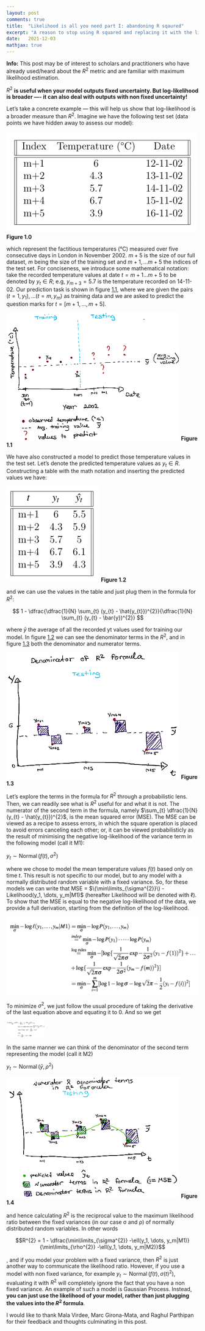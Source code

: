 ```yaml
---
layout: post
comments: true
title:  "Likelihood is all you need part I: abandoning R sqaured"
excerpt: "A reason to stop using R squared and replacing it with the likelihood"
date:   2021-12-03 
mathjax: true
---
```


**Info:** This post may be of interest to scholars and practitioners who have already used/heard about the $R^2$ metric and are familiar with maximum likelihood estimation.

$R^2$ **is useful when your model outputs fixed uncertainty. But log-likelihood is broader —- it can also deal with outputs with non fixed uncertainty!**

Let’s take a concrete example — this will help us show that log-likelihood is a broader measure than $R^2$. Imagine we have the following test set (data points we have hidden away to assess our model):

![image-title-here](/figures/post_r_squared/a5.jpg)
**Figure 1.0**

which represent the factitious temperatures (°C) measured over five consecutive days in London in November 2002. $m+5$ is the size of our full dataset, $m$ being the size of the training set and $m+1,... m+5$ the indices of the test set. For conciseness, we introduce some mathematical notation: take the recorded temperature values at date $t = m+1...m+5$ to be denoted by $y_t \in R$; e.g, $y_{m+3} = 5.7$ is the temperature recorded on 14-11-02. Our prediction task is shown in figure [1.1](#_page1_x110.55_y92.49), where we are given the pairs $(t = 1,y_1),...(t = m,y_m)$ as training data and we are asked to predict the question marks for $t = [m+1,..., m+5]$.

![image-title-here](/figures/post_r_squared/a1.jpg)
**Figure 1.1**

We have also constructed a model to predict those temperature values in the test set. Let’s denote the predicted temperature values as $y_t \in R$. Constructing a table with the math notation and inserting the predicted values we have:

![image-title-here](/figures/post_r_squared/a0.jpg)
**Figure 1.2**



and we can use the values in the table and just plug them in the formula for $R^2$:

$$
 1 - \dfrac{\dfrac{1}{N} \sum_{t} (y_{t} - \hat{y_{t}})^{2}}{\dfrac{1}{N} \sum_{t} (y_{t} - \bar{y})^{2}} 
$$


where $\bar{y}$ the average of all the recorded yt values used for training our model. In figure [1.2](#_page2_x110.55_y176.62) we can see the denominator terms in the $R^2$, and in figure [1.3](#_page3_x110.55_y34.85) both the denominator and numerator terms.

![](/figures/post_r_squared/a2.jpg)
**Figure 1.3**

Let’s explore the terms in the formula for $R^2$ through a probabilistic lens. Then, we can readily see what is $R^2$ useful for and what it is not. The numerator of the second term in the formula, namely $\sum_{t} \dfrac{1}{N} (y_{t} - \hat{y_{t}})^{2}$, is the mean squared error (MSE). The MSE can be viewed as a recipe to assess errors, in which the square operation is placed to avoid errors canceling each other; or, it can be viewed probabilisticly as the result of minimising the negative log-likelihood of the variance term in the following model (call it M1):

$y_t \sim \operatorname{Normal}(f(t), σ^2)$

where we chose to model the mean temperature values $f(t)$ based only on
time $t$. This result is not specific to our model, but to any model with a normally distributed random variable with a fixed variance. So, for these models we can write that MSE = $\(\min\limits_{\sigma^{2}}\) - Likelihood(y_1, \dots, y_m|M1)$ (hereafter Likelihood will be denoted with $\ell$). To show that the MSE is equal to the negative log-likelihood of the data, we provide a full derivation, starting from the definition of the log-likelihood.

![](/figures/post_r_squared/a41.jpg)

To minimize $\sigma^{2}$, we just follow the usual procedure of taking the derivative of the last equation above and equating it to 0. And so we get 


<!-- ![]() -->
<img src="/figures/post_r_squared/a42.jpg" alt="drawing" width="100"/>

In the same manner we can think of the denominator of the second term representing the model (call it M2)

$y_t \sim  \operatorname{Normal}(\bar{y}, ρ^2)$

![](/figures/post_r_squared/a3.jpg)
**Figure 1.4**

and hence calculating $R^2$ is the reciprocal value to the maximum likelihood ratio between the fixed variances (in our case σ and ρ) of normally distributed random variables. In other words

$$R^{2} = 1 - \dfrac{\min\limits_{\sigma^{2}} -\ell(y_1, \dots, y_m|M1)}{\min\limits_{\rho^{2}} -\ell(y_1, \dots, y_m|M2)}$$


, and if you model your problem with a fixed variance, then $R^2$ is just another way to communicate the likelihood ratio. However, if you use a model with non fixed variance, for example $y_t \sim  \operatorname{Normal}(f(t), σ(t)^2)$, evaluating it with $R^2$ will completely ignore the fact that you have a non fixed variance. An example of such a model is Gaussian Process. Instead, **you can just use the likelihood of your model, rather than just plugging the values into the $R^2$ formula**.




I would like to thank Mala Virdee, Marc Girona-Mata, and Raghul Parthipan for their feedback and thoughts culminating in this post.